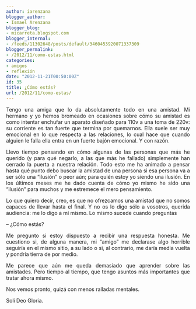 ```yaml
---
author: iarenzana
blogger_author:
- Ismael Arenzana
blogger_blog:
- micarreta.blogspot.com
blogger_internal:
- /feeds/11302648/posts/default/3460453920071337309
blogger_permalink:
- /2012/11/como-estas.html
categories:
- amigos
- reflexión
date: "2012-11-21T00:50:00Z"
id: 35
title: ¿Cómo estás?
url: /2012/11/como-estas/
---
```

<p style="text-align: justify;">
  Tengo una amiga que lo da absolutamente todo en una amistad. Mi hermano y yo hemos bromeado en ocasiones sobre cómo su amistad es como intentar enchufar un aparato diseñado para 110v a una toma de 220v: su corriente es tan fuerte que termina por quemarnos. Ella suele ser muy emocional en lo que respecta a las relaciones, lo cual hace que cuando alguien le falla ella entra en un fuerte bajón emocional. Y con razón.
</p>

<p style="text-align: justify;">
  Llevo tiempo pensando en cómo algunas de las personas que más he querido (y para qué negarlo, a las que más he fallado) simplemente han cerrado la puerta a nuestra relación. Todo esto me ha animado a pensar hasta qué punto debo buscar la amistad de una persona si esa persona va a ser sólo una &#8220;ilusión&#8221; o peor aún; para quién estoy yo siendo una ilusión. En los últimos meses me he dado cuenta de cómo yo mismo he sido una &#8220;ilusión&#8221; para muchos y me estremece el mero pensamiento.
</p>

<p style="text-align: justify;">
  Lo que quiero decir, creo, es que no ofrezcamos una amistad que no somos capaces de llevar hasta el final. Y no os lo digo sólo a vosotros, querida audiencia: me lo digo a mí mismo. Lo mismo sucede cuando preguntas
</p>

<p style="text-align: justify;">
  &#8211; ¿Cómo estás?
</p>

<p style="text-align: justify;">
  Me pregunto si estoy dispuesto a recibir una respuesta honesta. Me cuestiono si, de alguna manera, mi &#8220;amigo&#8221; me declarase algo horrible seguiría en el mismo sitio, a su lado o si, al contrario, me daría media vuelta y pondría tierra de por medio.
</p>

<p style="text-align: justify;">
  Me parece que aún me queda demasiado que aprender sobre las amistades. Pero tiempo al tiempo, que tengo asuntos más importantes que tratar ahora mismo.
</p>

<p style="text-align: justify;">
  Nos vemos pronto, quizá con menos ralladas mentales.
</p>

<p style="text-align: justify;">
  Soli Deo Gloria.
</p>